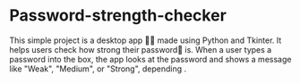 # Password-strength-checker
This simple  project is a desktop app 👨‍💻 made using Python and Tkinter. It helps users check how strong their password🔐 is. When a user types a password into the box, the app looks at the password and shows a message like "Weak", "Medium", or "Strong", depending .
